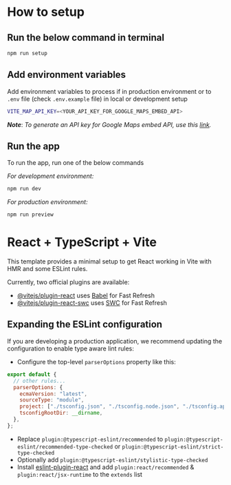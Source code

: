 # How to setup

## Run the below command in terminal

```sh
npm run setup
```

## Add environment variables

Add environment variables to process if in production environment or to `.env` file (check `.env.example` file) in local or development setup

```sh
VITE_MAP_API_KEY=<YOUR_API_KEY_FOR_GOOGLE_MAPS_EMBED_API>
```

**_Note_**: _To generate an API key for Google Maps embed API, use this [link](https://console.cloud.google.com/google/maps-apis/credentials)._

## Run the app

To run the app, run one of the below commands

_For development environment:_

```sh
npm run dev
```

_For production environment:_

```sh
npm run preview
```

# React + TypeScript + Vite

This template provides a minimal setup to get React working in Vite with HMR and some ESLint rules.

Currently, two official plugins are available:

- [@vitejs/plugin-react](https://github.com/vitejs/vite-plugin-react/blob/main/packages/plugin-react/README.md) uses [Babel](https://babeljs.io/) for Fast Refresh
- [@vitejs/plugin-react-swc](https://github.com/vitejs/vite-plugin-react-swc) uses [SWC](https://swc.rs/) for Fast Refresh

## Expanding the ESLint configuration

If you are developing a production application, we recommend updating the configuration to enable type aware lint rules:

- Configure the top-level `parserOptions` property like this:

```js
export default {
  // other rules...
  parserOptions: {
    ecmaVersion: "latest",
    sourceType: "module",
    project: ["./tsconfig.json", "./tsconfig.node.json", "./tsconfig.app.json"],
    tsconfigRootDir: __dirname,
  },
};
```

- Replace `plugin:@typescript-eslint/recommended` to `plugin:@typescript-eslint/recommended-type-checked` or `plugin:@typescript-eslint/strict-type-checked`
- Optionally add `plugin:@typescript-eslint/stylistic-type-checked`
- Install [eslint-plugin-react](https://github.com/jsx-eslint/eslint-plugin-react) and add `plugin:react/recommended` & `plugin:react/jsx-runtime` to the `extends` list
